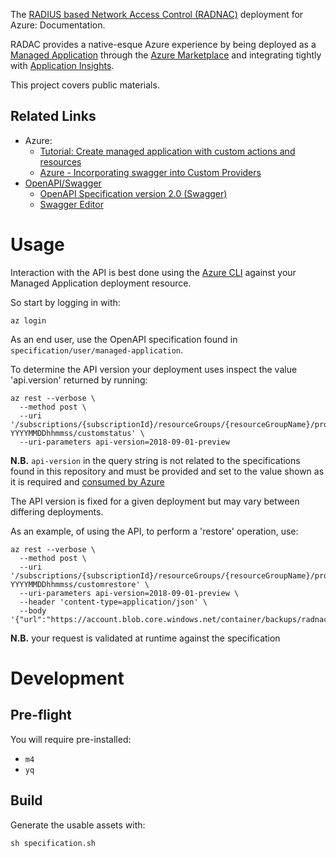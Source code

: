 The [RADIUS based Network Access Control (RADNAC)](https://radnac.com/) deployment for Azure: Documentation.

RADAC provides a native-esque Azure experience by being deployed as a [Managed Application](https://learn.microsoft.com/en-us/azure/azure-resource-manager/managed-applications/overview) through the [Azure Marketplace](https://azuremarketplace.microsoft.com/) and integrating tightly with [Application Insights](https://learn.microsoft.com/en-us/azure/azure-monitor/app/app-insights-overview).

This project covers public materials.

## Related Links

 * Azure:
    * [Tutorial: Create managed application with custom actions and resources](https://learn.microsoft.com/en-us/azure/azure-resource-manager/managed-applications/tutorial-create-managed-app-with-custom-provider)
    * [Azure - Incorporating swagger into Custom Providers](https://github.com/Azure/azure-custom-providers/tree/master/CustomRPWithSwagger)
 * [OpenAPI/Swagger](https://swagger.io/)
    * [OpenAPI Specification version 2.0 (Swagger)](https://swagger.io/docs/specification/2-0/what-is-swagger/)
    * [Swagger Editor](https://editor.swagger.io/)

# Usage

Interaction with the API is best done using the [Azure CLI](https://learn.microsoft.com/en-us/cli/azure/) against your Managed Application deployment resource.

So start by logging in with:

    az login

As an end user, use the OpenAPI specification found in `specification/user/managed-application`.

To determine the API version your deployment uses inspect the value 'api.version' returned by running:

    az rest --verbose \
      --method post \
      --uri '/subscriptions/{subscriptionId}/resourceGroups/{resourceGroupName}/providers/Microsoft.Solutions/applications/radnac-YYYYMMDDhhmmss/customstatus' \
      --uri-parameters api-version=2018-09-01-preview

**N.B.** `api-version` in the query string is not related to the specifications found in this repository and must be provided and set to the value shown as it is required and [consumed by Azure](https://learn.microsoft.com/en-us/rest/api/customproviders/custom-resource-provider)

The API version is fixed for a given deployment but may vary between differing deployments.

As an example, of using the API, to perform a 'restore' operation, use:

    az rest --verbose \
      --method post \
      --uri '/subscriptions/{subscriptionId}/resourceGroups/{resourceGroupName}/providers/Microsoft.Solutions/applications/radnac-YYYYMMDDhhmmss/customrestore' \
      --uri-parameters api-version=2018-09-01-preview \
      --header 'content-type=application/json' \
      --body '{"url":"https://account.blob.core.windows.net/container/backups/radnac?..."}'

**N.B.** your request is validated at runtime against the specification

# Development

## Pre-flight

You will require pre-installed:

 * `m4`
 * `yq`

## Build

Generate the usable assets with:

    sh specification.sh
